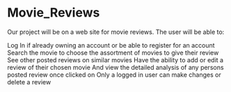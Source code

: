 # Movie_Reviews

Our project will be on a web site for movie reviews. The user will be able to:

Log In if already owning an account or be able to register for an account
Search the movie to choose the assortment of movies to give their review
See other posted reviews on similar movies
Have the ability to add or edit a review of their chosen movie
And view the detailed analysis of any persons posted review once clicked on
Only a logged in user can make changes or delete a review
